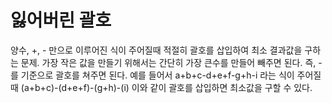 # 잃어버린 괄호
양수, +, - 만으로 이루어진 식이 주어질때 적절히 괄호를 삽입하여 최소 결과값을 구하는 문제. 가장 작은 값을 만들기 위해서는 간단히 가장 큰수를 만들어 빼주면 된다. 즉, - 를 기준으로 괄호를 쳐주면 된다.
예를 들어서 a+b+c-d+e+f-g+h-i 라는 식이 주어질때 (a+b+c)-(d+e+f)-(g+h)-(i) 이와 같이 괄호를 삽입하면 최소값을 구할 수 있다.